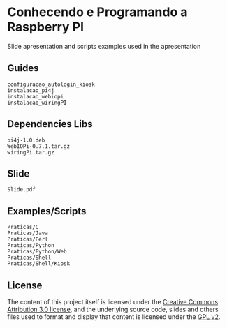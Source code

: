 Conhecendo e Programando a Raspberry PI
=========================================

Slide apresentation and scripts examples used in the apresentation


Guides
----
```
configuracao_autologin_kiosk
instalacao_pi4j
instalacao_webiopi
instalacao_wiringPI
```


Dependencies Libs
----
```
pi4j-1.0.deb
WebIOPi-0.7.1.tar.gz
wiringPi.tar.gz
```


Slide
----
```
Slide.pdf
``` 


Examples/Scripts
----
```
Praticas/C
Praticas/Java
Praticas/Perl
Praticas/Python
Praticas/Python/Web
Praticas/Shell
Praticas/Shell/Kiosk
```


License
----
The content of this project itself is licensed under the [Creative Commons Attribution 3.0 license](http://creativecommons.org/licenses/by/3.0/us/deed.en_US), and the underlying source code, slides and others files used to format and display that content is licensed under the [GPL v2](http://www.gnu.org/licenses/gpl-2.0.html).

